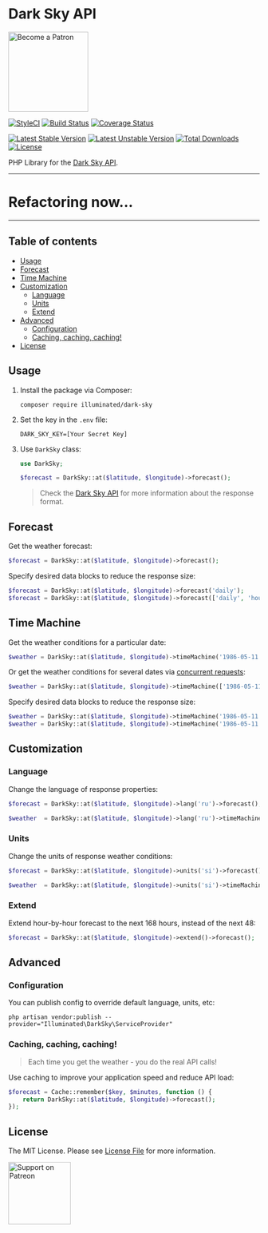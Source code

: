 # Dark Sky API

[<img src="https://user-images.githubusercontent.com/1286821/43083932-4915853a-8ea0-11e8-8983-db9e0f04e772.png" alt="Become a Patron" width="160" />](https://www.patreon.com/illuminated)

[![StyleCI](https://github.styleci.io/repos/148543382/shield?branch=master&style=flat)](https://github.styleci.io/repos/148543382)
[![Build Status](https://travis-ci.com/dmitry-ivanov/dark-sky-api.svg?branch=master)](https://travis-ci.com/dmitry-ivanov/dark-sky-api)
[![Coverage Status](https://coveralls.io/repos/github/dmitry-ivanov/dark-sky-api/badge.svg?branch=master)](https://coveralls.io/github/dmitry-ivanov/dark-sky-api?branch=master)

[![Latest Stable Version](https://poser.pugx.org/dmitry-ivanov/dark-sky-api/v/stable)](https://packagist.org/packages/dmitry-ivanov/dark-sky-api)
[![Latest Unstable Version](https://poser.pugx.org/dmitry-ivanov/dark-sky-api/v/unstable)](https://packagist.org/packages/dmitry-ivanov/dark-sky-api)
[![Total Downloads](https://poser.pugx.org/dmitry-ivanov/dark-sky-api/downloads)](https://packagist.org/packages/dmitry-ivanov/dark-sky-api)
[![License](https://poser.pugx.org/dmitry-ivanov/dark-sky-api/license)](https://packagist.org/packages/dmitry-ivanov/dark-sky-api)

PHP Library for the [Dark Sky API](https://darksky.net/dev).

-------

# Refactoring now...

-------

## Table of contents

- [Usage](#usage)
- [Forecast](#forecast)
- [Time Machine](#time-machine)
- [Customization](#customization)
  - [Language](#language)
  - [Units](#units)
  - [Extend](#extend)
- [Advanced](#advanced)
  - [Configuration](#configuration)
  - [Caching, caching, caching!](#caching-caching-caching)
- [License](#license)

## Usage

1. Install the package via Composer:

    ```shell
    composer require illuminated/dark-sky
    ```

2. Set the key in the `.env` file:

    ```
    DARK_SKY_KEY=[Your Secret Key]
    ```

3. Use `DarkSky` class:

    ```php
    use DarkSky;

    $forecast = DarkSky::at($latitude, $longitude)->forecast();
    ```

    > Check the [Dark Sky API](https://darksky.net/dev/docs) for more information about the response format.

## Forecast

Get the weather forecast:

```php
$forecast = DarkSky::at($latitude, $longitude)->forecast();
```

Specify desired data blocks to reduce the response size:

```php
$forecast = DarkSky::at($latitude, $longitude)->forecast('daily');
$forecast = DarkSky::at($latitude, $longitude)->forecast(['daily', 'hourly']);
```

## Time Machine

Get the weather conditions for a particular date:

```php
$weather = DarkSky::at($latitude, $longitude)->timeMachine('1986-05-11');
```

Or get the weather conditions for several dates via [concurrent requests](http://docs.guzzlephp.org/en/stable/quickstart.html#concurrent-requests):

```php
$weather = DarkSky::at($latitude, $longitude)->timeMachine(['1986-05-11', '1987-05-11']);
```

Specify desired data blocks to reduce the response size:

```php
$weather = DarkSky::at($latitude, $longitude)->timeMachine('1986-05-11', 'daily');
$weather = DarkSky::at($latitude, $longitude)->timeMachine('1986-05-11', ['daily', 'hourly']);
```

## Customization

### Language

Change the language of response properties:

```php
$forecast = DarkSky::at($latitude, $longitude)->lang('ru')->forecast();
```

```php
$weather  = DarkSky::at($latitude, $longitude)->lang('ru')->timeMachine('1986-05-11');
```

### Units

Change the units of response weather conditions:

```php
$forecast = DarkSky::at($latitude, $longitude)->units('si')->forecast();
```

```php
$weather  = DarkSky::at($latitude, $longitude)->units('si')->timeMachine('1986-05-11');
```

### Extend

Extend hour-by-hour forecast to the next 168 hours, instead of the next 48:

```php
$forecast = DarkSky::at($latitude, $longitude)->extend()->forecast();
```

## Advanced

### Configuration

You can publish config to override default language, units, etc:

```shell
php artisan vendor:publish --provider="Illuminated\DarkSky\ServiceProvider"
```

### Caching, caching, caching!

> Each time you get the weather - you do the real API calls!

Use caching to improve your application speed and reduce API load:

```php
$forecast = Cache::remember($key, $minutes, function () {
    return DarkSky::at($latitude, $longitude)->forecast();
});
```

## License

The MIT License. Please see [License File](LICENSE) for more information.

[<img src="https://user-images.githubusercontent.com/1286821/43086829-ff7c006e-8ea6-11e8-8b03-ecf97ca95b2e.png" alt="Support on Patreon" width="125" />](https://www.patreon.com/illuminated)
